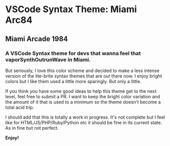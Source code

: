# VSCode Syntax Theme: Miami Arc84
## Miami Arcade 1984
### A VSCode Syntax theme for devs that wanna feel that vaporSynthOutrunWave in Miami.

But seriously, I love this color scheme and decided to make a less intense version of the lite-brite syntax themes that are out there now. I enjoy bright colors but I like them used a little more sparingly. But only a little.

If you think you have some good ideas to help this theme get to the next level, feel free to submit a PR. I want to keep the bright color variation and the amount of it that is used to a minimum so the theme doesn't become a total acid trip.

I should add that this is totally a work in progress. It's not complete but I feel like for HTML/JS/PHP/Ruby/Python etc it should be fine in its current state. As in fine but not perfect.

**Enjoy!**
